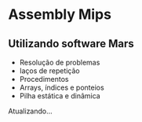 # Assembly Mips 

## Utilizando software Mars

* Resolução de problemas
* laços de repetição
* Procedimentos
* Arrays, índices e ponteios
* Pilha estática e dinâmica

Atualizando...
